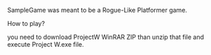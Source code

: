 SampleGame was meant to be a Rogue-Like Platformer game.

How to play? 

you need to download ProjectW WinRAR ZIP than unzip that file and execute Project W.exe file.

